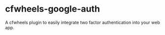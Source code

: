cfwheels-google-auth
====================

A cfwheels plugin to easily integrate two factor authentication into your web app.